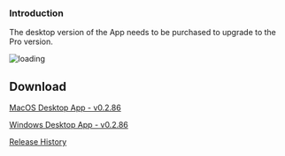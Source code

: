 ### Introduction

The desktop version of the App needs to be purchased to upgrade to the Pro version.

![loading](https://cdn.jsdelivr.net/gh/saber2pr/MyWeb@master/resource/image/todolist-pro.webp)

## Download

[MacOS Desktop App - v0.2.86](https://github.com/Saber2pr/vsc-ext-todolist/releases/download/mac-v0.2.86/Todolist-mac-v0.2.86.tar.gz)

[Windows Desktop App - v0.2.86](https://github.com/Saber2pr/vsc-ext-todolist/releases/download/win-v0.2.86/Todolist-win-v0.2.86.tar.gz)

[Release History](https://github.com/Saber2pr/vsc-ext-todolist/releases)